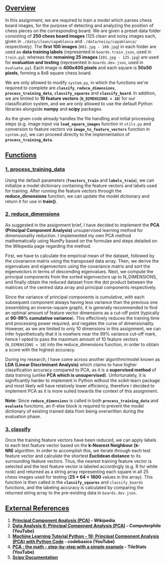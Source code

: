 ## <ins>**Overview**</ins>

In this assignment, we are required to train a model which parses chess board images, for the purpose of detecting and analyzing the position of chess pieces on the corresponding board. We are given a preset data folder consisting of **250 chess board images** (125 clean and noisy images each, given in `./data/clean/capablanca` and `./data/noisy/capablanca/` respectively). The **first 100 images** (`001.jpg - 100.jpg`) in each folder are used as **data training labels** (represented in `boards.train.json`, used in `train.py`); whereas the **remaining 25 images** (`101.jpg - 125.jpg`) are used for **evaluation and testing** (represented in `boards.dev.json`, used in `evaluate.py`). Each image is **400x400 pixels** and each square is **50x50 pixels**, forming a 8x8 square chess board.

We are only allowed to modify `system.py`, in which the functions we're required to complete are **`classify`**, **`reduce_dimensions`**, **`process_training_data`**, **`classify_squares`** and **`classify_board`**. In addition, we are limited to **10 feature vectors** (**`N_DIMENSIONS = 10`**) for our classification system, and we are only allowed to use the default Python libraries alongside **numpy** and **scipy** packages.

As the given code already handles the file handling and initial processing steps (e.g. image input via **`load_square_images`** function in `utils.py` and conversion to feature vectors via **`image_to_feature_vectors`** function in `system.py`), we can proceed directly to the implementation of **`process_training_data`**.

## **<ins>Functions</ins>**

### <ins>1\. process\_training\_data</ins>

Using the default parameters (**`fvectors_train`** and **`labels_train`**), we can initialize a model dictionary containing the feature vectors and labels used for training. After running the feature vectors through the **reduce\_dimensions** function, we can update the model dictionary and return it for use in **train()**.

### <ins>2\. reduce\_dimensions</ins>

As suggested in the assignment brief, I have decided to implement the **PCA (Principal Component Analysis)** unsupervised learning method for dimensionality reduction. I implemented my own PCA method mathematically using NumPy based on the formulae and steps detailed on the Wikipedia page regarding the method.

First, we have to calculate the empirical mean of the dataset, followed by the covariance matrix using the transposed data array. Then, we derive the eigenvalues and eigenvectors using the covariance matrix and sort the eigenvectors in terms of descending eigenvalues. Next, we compute the principal components from the sorted eigenvectors up to N\_DIMENSIONS, and finally obtain the reduced dataset from the dot product between the matrices of the centred data array and principal components respectively.

Since the variance of principal components is cumulative, with each subsequent component always having less variance than the previous one (resembling an inverse-square graph), it is generally recommended to find an optimal amount of feature vector dimensions as a cut-off point (typically at **90-99% cumulative variance**). This effectively reduces the training time and processing power required, and negates the curse of dimensionality. However, as we are limited to only 10 dimensions in this assignment, we can infer hypothetically that it is nowhere near the 99% variance cut-off mark, hence I opted to pass the maximum amount of 10 feature vectors (`N_DIMENSIONS = 10`) into the reduce\_dimensions function, in order to obtain a score with the highest accuracy.

During my research, I have come across another algorithm/model known as **LDA (Linear Discriminant Analysis)** which claims to have higher classification accuracy compared to PCA, as it is a **supervised method** of data training (unlike **PCA which is unsupervised**). Unfortunately, it is significantly harder to implement in Python without the scikit-learn package and most likely will have relatively lower efficiency, therefore I decided to implement PCA as it is more suited towards the context of this assignment.

**Note:** Since **`reduce_dimensions`** is called in both **`process_training_data`** and **`evaluate`** functions, an if-else block is required to prevent the model dictionary of existing trained data from being overwritten during the evaluation phase.

### <ins>3\. classify</ins>

Once the training feature vectors have been reduced, we can apply labels to each test feature vector based on the **k-Nearest Neighbour (k-NN)** algorithm. In order to accomplish this, we iterate through each test feature vector and calculate the shortest **Euclidean distance** to its surrounding feature vectors. Thus, the nearest training feature vector is selected and the test feature vector is labeled accordingly (e.g. R for white rook) and returned as a string array representing each square in all 25 chess images used for testing (**25 \* 64 = 1600** values in the array). This function is then called in the **`classify_squares`** and `classify_boards` functions, and the labeling accuracy is calculated by comparing the returned string array to the pre-existing data in `boards.dev.json`. 

## <ins>**External References**</ins>

1.  **[Principal Component Analysis (PCA)](https://en.wikipedia.org/wiki/Principal_component_analysis) - Wikipedia**
2.  **[Data Analysis 6: Principal Component Analysis (PCA)](https://www.youtube.com/watch?v=TJdH6rPA-TI "Data Analysis 6: Principal Component Analysis (PCA) - Computerphile") - Computerphile (YouTube)**
3.  **[Machine Learning Tutorial Python - 19: Principal Component Analysis (PCA) with Python Code](https://www.youtube.com/watch?v=8klqIM9UvAc "Machine Learning Tutorial Python - 19: Principal Component Analysis (PCA) with Python Code") - codebasics (YouTube)**
4.  **[PCA : the math - step-by-step with a simple example](https://www.youtube.com/watch?v=S51bTyIwxFs "PCA : the math - step-by-step with a simple example") - TileStats (YouTube)**
5.  **[Scipy Documentation](https://docs.scipy.org/doc/scipy/reference/main_namespace.html)**